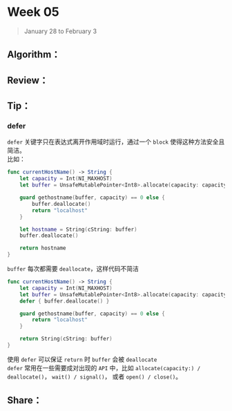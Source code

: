 # Week 05

> January 28 to February 3

## Algorithm：

## Review：

## Tip：
### defer
`defer` 关键字只在表达式离开作用域时运行，通过一个 `block` 使得这种方法安全且简洁。  
比如：
```swift
func currentHostName() -> String {
    let capacity = Int(NI_MAXHOST)
    let buffer = UnsafeMutablePointer<Int8>.allocate(capacity: capacity)

    guard gethostname(buffer, capacity) == 0 else {
        buffer.deallocate()
        return "localhost"
    }

    let hostname = String(cString: buffer)
    buffer.deallocate()

    return hostname
}
```
`buffer` 每次都需要 `deallocate`，这样代码不简洁
```swift
func currentHostName() -> String {
    let capacity = Int(NI_MAXHOST)
    let buffer = UnsafeMutablePointer<Int8>.allocate(capacity: capacity)
    defer { buffer.deallocate() }

    guard gethostname(buffer, capacity) == 0 else {
        return "localhost"
    }

    return String(cString: buffer)
}
```
使用 `defer` 可以保证 `return` 时 `buffer` 会被 `deallocate`  
`defer` 常用在一些需要成对出现的 `API` 中，比如 `allocate(capacity:) / deallocate()`， `wait() / signal()`， 或者 `open() / close()`。

## Share：